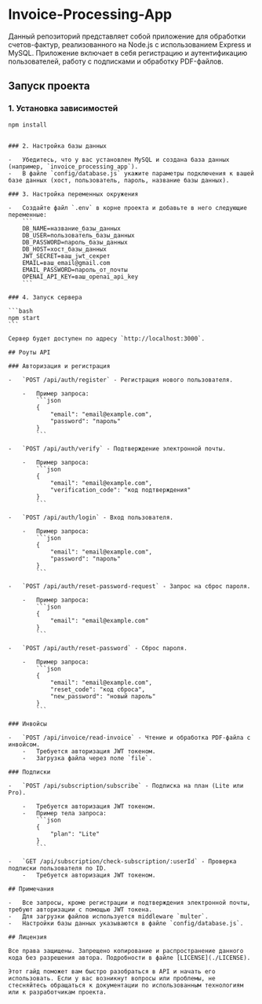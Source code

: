 # Invoice-Processing-App

Данный репозиторий представляет собой приложение для обработки счетов-фактур, реализованного на Node.js с использованием Express и MySQL. Приложение включает в себя регистрацию и аутентификацию пользователей, работу с подписками и обработку PDF-файлов.

## Запуск проекта

### 1. Установка зависимостей

```bash
npm install
```

````

### 2. Настройка базы данных

-   Убедитесь, что у вас установлен MySQL и создана база данных (например, `invoice_processing_app`).
-   В файле `config/database.js` укажите параметры подключения к вашей базе данных (хост, пользователь, пароль, название базы данных).

### 3. Настройка переменных окружения

-   Создайте файл `.env` в корне проекта и добавьте в него следующие переменные:
    ```
    DB_NAME=название_базы_данных
    DB_USER=пользователь_базы_данных
    DB_PASSWORD=пароль_базы_данных
    DB_HOST=хост_базы_данных
    JWT_SECRET=ваш_jwt_секрет
    EMAIL=ваш_email@gmail.com
    EMAIL_PASSWORD=пароль_от_почты
    OPENAI_API_KEY=ваш_openai_api_key
    ```

### 4. Запуск сервера

```bash
npm start
```

Сервер будет доступен по адресу `http://localhost:3000`.

## Роуты API

### Авторизация и регистрация

-   `POST /api/auth/register` - Регистрация нового пользователя.

    -   Пример запроса:
        ```json
        {
            "email": "email@example.com",
            "password": "пароль"
        }
        ```

-   `POST /api/auth/verify` - Подтверждение электронной почты.

    -   Пример запроса:
        ```json
        {
            "email": "email@example.com",
            "verification_code": "код подтверждения"
        }
        ```

-   `POST /api/auth/login` - Вход пользователя.

    -   Пример запроса:
        ```json
        {
            "email": "email@example.com",
            "password": "пароль"
        }
        ```

-   `POST /api/auth/reset-password-request` - Запрос на сброс пароля.

    -   Пример запроса:
        ```json
        {
            "email": "email@example.com"
        }
        ```

-   `POST /api/auth/reset-password` - Сброс пароля.

    -   Пример запроса:
        ```json
        {
            "email": "email@example.com",
            "reset_code": "код сброса",
            "new_password": "новый пароль"
        }
        ```

### Инвойсы

-   `POST /api/invoice/read-invoice` - Чтение и обработка PDF-файла с инвойсом.
    -   Требуется авторизация JWT токеном.
    -   Загрузка файла через поле `file`.

### Подписки

-   `POST /api/subscription/subscribe` - Подписка на план (Lite или Pro).

    -   Требуется авторизация JWT токеном.
    -   Пример тела запроса:
        ```json
        {
            "plan": "Lite"
        }
        ```

-   `GET /api/subscription/check-subscription/:userId` - Проверка подписки пользователя по ID.
    -   Требуется авторизация JWT токеном.

## Примечания

-   Все запросы, кроме регистрации и подтверждения электронной почты, требуют авторизации с помощью JWT токена.
-   Для загрузки файлов используется middleware `multer`.
-   Настройки базы данных указываются в файле `config/database.js`.

## Лицензия

Все права защищены. Запрещено копирование и распространение данного кода без разрешения автора. Подробности в файле [LICENSE](./LICENSE).

Этот гайд поможет вам быстро разобраться в API и начать его использовать. Если у вас возникнут вопросы или проблемы, не стесняйтесь обращаться к документации по использованным технологиям или к разработчикам проекта.
````
